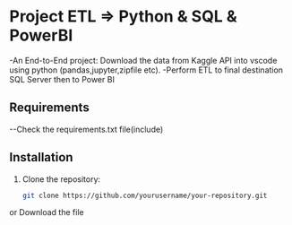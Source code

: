 # Project ETL => Python & SQL & PowerBI

-An End-to-End project: Download the data from Kaggle API into vscode using python (pandas,jupyter,zipfile etc).
-Perform ETL to final destination SQL Server then to Power BI

## Requirements

--Check the requirements.txt file(include)

## Installation

1. Clone the repository:
   ```bash
   git clone https://github.com/yourusername/your-repository.git 

or 
Download the file
